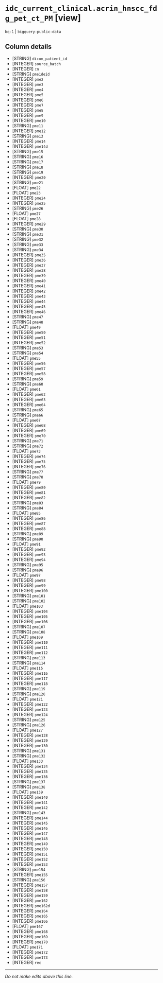 # `idc_current_clinical.acrin_hnscc_fdg_pet_ct_PM` [view]
`bq-1` | `bigquery-public-data`

## Column details
* [STRING]    `dicom_patient_id`
* [INTEGER]   `source_batch`
* [INTEGER]   `cn`
* [STRING]    `pme1deid`
* [INTEGER]   `pme2`
* [INTEGER]   `pme3`
* [INTEGER]   `pme4`
* [INTEGER]   `pme5`
* [INTEGER]   `pme6`
* [INTEGER]   `pme7`
* [INTEGER]   `pme8`
* [INTEGER]   `pme9`
* [INTEGER]   `pme10`
* [STRING]    `pme11`
* [INTEGER]   `pme12`
* [STRING]    `pme13`
* [INTEGER]   `pme14`
* [INTEGER]   `pme14d`
* [STRING]    `pme15`
* [STRING]    `pme16`
* [STRING]    `pme17`
* [STRING]    `pme18`
* [STRING]    `pme19`
* [INTEGER]   `pme20`
* [STRING]    `pme21`
* [FLOAT]     `pme22`
* [FLOAT]     `pme23`
* [INTEGER]   `pme24`
* [INTEGER]   `pme25`
* [STRING]    `pme26`
* [FLOAT]     `pme27`
* [FLOAT]     `pme28`
* [INTEGER]   `pme29`
* [STRING]    `pme30`
* [STRING]    `pme31`
* [STRING]    `pme32`
* [STRING]    `pme33`
* [STRING]    `pme34`
* [INTEGER]   `pme35`
* [INTEGER]   `pme36`
* [INTEGER]   `pme37`
* [INTEGER]   `pme38`
* [INTEGER]   `pme39`
* [INTEGER]   `pme40`
* [INTEGER]   `pme41`
* [INTEGER]   `pme42`
* [INTEGER]   `pme43`
* [INTEGER]   `pme44`
* [INTEGER]   `pme45`
* [INTEGER]   `pme46`
* [STRING]    `pme47`
* [STRING]    `pme48`
* [FLOAT]     `pme49`
* [INTEGER]   `pme50`
* [INTEGER]   `pme51`
* [INTEGER]   `pme52`
* [STRING]    `pme53`
* [STRING]    `pme54`
* [FLOAT]     `pme55`
* [INTEGER]   `pme56`
* [INTEGER]   `pme57`
* [INTEGER]   `pme58`
* [STRING]    `pme59`
* [STRING]    `pme60`
* [FLOAT]     `pme61`
* [INTEGER]   `pme62`
* [INTEGER]   `pme63`
* [INTEGER]   `pme64`
* [STRING]    `pme65`
* [STRING]    `pme66`
* [FLOAT]     `pme67`
* [INTEGER]   `pme68`
* [INTEGER]   `pme69`
* [INTEGER]   `pme70`
* [STRING]    `pme71`
* [STRING]    `pme72`
* [FLOAT]     `pme73`
* [INTEGER]   `pme74`
* [INTEGER]   `pme75`
* [INTEGER]   `pme76`
* [STRING]    `pme77`
* [STRING]    `pme78`
* [FLOAT]     `pme79`
* [INTEGER]   `pme80`
* [INTEGER]   `pme81`
* [INTEGER]   `pme82`
* [STRING]    `pme83`
* [STRING]    `pme84`
* [FLOAT]     `pme85`
* [INTEGER]   `pme86`
* [INTEGER]   `pme87`
* [INTEGER]   `pme88`
* [STRING]    `pme89`
* [STRING]    `pme90`
* [FLOAT]     `pme91`
* [INTEGER]   `pme92`
* [INTEGER]   `pme93`
* [INTEGER]   `pme94`
* [STRING]    `pme95`
* [STRING]    `pme96`
* [FLOAT]     `pme97`
* [INTEGER]   `pme98`
* [INTEGER]   `pme99`
* [INTEGER]   `pme100`
* [STRING]    `pme101`
* [STRING]    `pme102`
* [FLOAT]     `pme103`
* [INTEGER]   `pme104`
* [INTEGER]   `pme105`
* [INTEGER]   `pme106`
* [STRING]    `pme107`
* [STRING]    `pme108`
* [FLOAT]     `pme109`
* [INTEGER]   `pme110`
* [INTEGER]   `pme111`
* [INTEGER]   `pme112`
* [STRING]    `pme113`
* [STRING]    `pme114`
* [FLOAT]     `pme115`
* [INTEGER]   `pme116`
* [INTEGER]   `pme117`
* [INTEGER]   `pme118`
* [STRING]    `pme119`
* [STRING]    `pme120`
* [FLOAT]     `pme121`
* [INTEGER]   `pme122`
* [INTEGER]   `pme123`
* [INTEGER]   `pme124`
* [STRING]    `pme125`
* [STRING]    `pme126`
* [FLOAT]     `pme127`
* [INTEGER]   `pme128`
* [INTEGER]   `pme129`
* [INTEGER]   `pme130`
* [STRING]    `pme131`
* [STRING]    `pme132`
* [FLOAT]     `pme133`
* [INTEGER]   `pme134`
* [INTEGER]   `pme135`
* [INTEGER]   `pme136`
* [STRING]    `pme137`
* [STRING]    `pme138`
* [FLOAT]     `pme139`
* [INTEGER]   `pme140`
* [INTEGER]   `pme141`
* [INTEGER]   `pme142`
* [STRING]    `pme143`
* [INTEGER]   `pme144`
* [INTEGER]   `pme145`
* [INTEGER]   `pme146`
* [INTEGER]   `pme147`
* [INTEGER]   `pme148`
* [INTEGER]   `pme149`
* [INTEGER]   `pme150`
* [INTEGER]   `pme151`
* [INTEGER]   `pme152`
* [INTEGER]   `pme153`
* [STRING]    `pme154`
* [INTEGER]   `pme155`
* [STRING]    `pme156`
* [INTEGER]   `pme157`
* [INTEGER]   `pme158`
* [INTEGER]   `pme159`
* [INTEGER]   `pme162`
* [INTEGER]   `pme162d`
* [INTEGER]   `pme164`
* [INTEGER]   `pme165`
* [INTEGER]   `pme166`
* [FLOAT]     `pme167`
* [INTEGER]   `pme168`
* [INTEGER]   `pme169`
* [INTEGER]   `pme170`
* [FLOAT]     `pme171`
* [INTEGER]   `pme172`
* [INTEGER]   `pme173`
* [INTEGER]   `rec`

-------------------------------------------------------------------------------
*Do not make edits above this line.*
